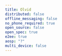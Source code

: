 ```yaml
---
title: Olvid
distributed: false
offline_messaging: false
no_phone_required: true
open_source: false
open_spec: true
e2ee: true
aosp: "?"
multi_device: false
---
```

